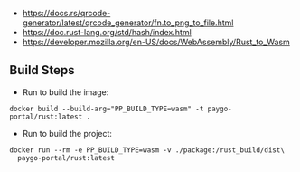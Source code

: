 * https://docs.rs/qrcode-generator/latest/qrcode_generator/fn.to_png_to_file.html
* https://doc.rust-lang.org/std/hash/index.html
* https://developer.mozilla.org/en-US/docs/WebAssembly/Rust_to_Wasm

## Build Steps

* Run to build the image:

```
docker build --build-arg="PP_BUILD_TYPE=wasm" -t paygo-portal/rust:latest .
```

* Run to build the project:

```
docker run --rm -e PP_BUILD_TYPE=wasm -v ./package:/rust_build/dist\
  paygo-portal/rust:latest
```

